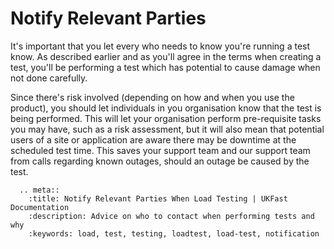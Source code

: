 # Notify Relevant Parties

It's important that you let every who needs to know you're running a test know.
As described earlier and as you'll agree in the terms when creating a test, you'll
be performing a test which has potential to cause damage when not done carefully.

Since there's risk involved (depending on how and when you use the product), you should
let individuals in you organisation know that the test is being performed. This
will let your organisation perform pre-requisite tasks you may have, such as
a risk assessment, but it will also mean that potential users of a site or application
are aware there may be downtime at the scheduled test time. This saves your
support team and our support team from calls regarding known outages, should an
outage be caused by the test. 


```eval_rst
  .. meta::
    :title: Notify Relevant Parties When Load Testing | UKFast Documentation
    :description: Advice on who to contact when performing tests and why
    :keywords: load, test, testing, loadtest, load-test, notification
```
